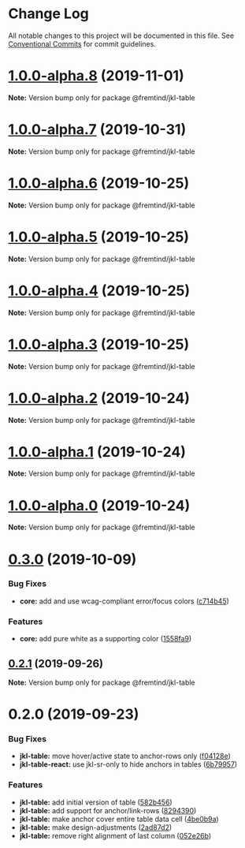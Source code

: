 # Change Log

All notable changes to this project will be documented in this file.
See [Conventional Commits](https://conventionalcommits.org) for commit guidelines.

# [1.0.0-alpha.8](https://github.com/fremtind/jokul/compare/@fremtind/jkl-table@1.0.0-alpha.7...@fremtind/jkl-table@1.0.0-alpha.8) (2019-11-01)

**Note:** Version bump only for package @fremtind/jkl-table





# [1.0.0-alpha.7](https://github.com/fremtind/jokul/compare/@fremtind/jkl-table@1.0.0-alpha.6...@fremtind/jkl-table@1.0.0-alpha.7) (2019-10-31)

**Note:** Version bump only for package @fremtind/jkl-table





# [1.0.0-alpha.6](https://github.com/fremtind/jokul/compare/@fremtind/jkl-table@1.0.0-alpha.5...@fremtind/jkl-table@1.0.0-alpha.6) (2019-10-25)

**Note:** Version bump only for package @fremtind/jkl-table





# [1.0.0-alpha.5](https://github.com/fremtind/jokul/compare/@fremtind/jkl-table@1.0.0-alpha.4...@fremtind/jkl-table@1.0.0-alpha.5) (2019-10-25)

**Note:** Version bump only for package @fremtind/jkl-table





# [1.0.0-alpha.4](https://github.com/fremtind/jokul/compare/@fremtind/jkl-table@1.0.0-alpha.3...@fremtind/jkl-table@1.0.0-alpha.4) (2019-10-25)

**Note:** Version bump only for package @fremtind/jkl-table





# [1.0.0-alpha.3](https://github.com/fremtind/jokul/compare/@fremtind/jkl-table@1.0.0-alpha.2...@fremtind/jkl-table@1.0.0-alpha.3) (2019-10-25)

**Note:** Version bump only for package @fremtind/jkl-table





# [1.0.0-alpha.2](https://github.com/fremtind/jokul/compare/@fremtind/jkl-table@1.0.0-alpha.1...@fremtind/jkl-table@1.0.0-alpha.2) (2019-10-24)

**Note:** Version bump only for package @fremtind/jkl-table





# [1.0.0-alpha.1](https://github.com/fremtind/jokul/compare/@fremtind/jkl-table@1.0.0-alpha.0...@fremtind/jkl-table@1.0.0-alpha.1) (2019-10-24)

**Note:** Version bump only for package @fremtind/jkl-table





# [1.0.0-alpha.0](https://github.com/fremtind/jokul/compare/@fremtind/jkl-table@0.3.0...@fremtind/jkl-table@1.0.0-alpha.0) (2019-10-24)

**Note:** Version bump only for package @fremtind/jkl-table





# [0.3.0](https://github.com/fremtind/jokul/compare/@fremtind/jkl-table@0.2.1...@fremtind/jkl-table@0.3.0) (2019-10-09)


### Bug Fixes

* **core:** add and use wcag-compliant error/focus colors ([c714b45](https://github.com/fremtind/jokul/commit/c714b45))


### Features

* **core:** add pure white as a supporting color ([1558fa9](https://github.com/fremtind/jokul/commit/1558fa9))





## [0.2.1](https://github.com/fremtind/jokul/compare/@fremtind/jkl-table@0.2.0...@fremtind/jkl-table@0.2.1) (2019-09-26)

**Note:** Version bump only for package @fremtind/jkl-table





# 0.2.0 (2019-09-23)


### Bug Fixes

* **jkl-table:** move hover/active state to anchor-rows only ([f04128e](https://github.com/fremtind/jokul/commit/f04128e))
* **jkl-table-react:** use jkl-sr-only to hide anchors in tables ([6b79957](https://github.com/fremtind/jokul/commit/6b79957))


### Features

* **jkl-table:** add initial version of table ([582b456](https://github.com/fremtind/jokul/commit/582b456))
* **jkl-table:** add support for anchor/link-rows ([8294390](https://github.com/fremtind/jokul/commit/8294390))
* **jkl-table:** make anchor cover entire table data cell ([4be0b9a](https://github.com/fremtind/jokul/commit/4be0b9a))
* **jkl-table:** make design-adjustments ([2ad87d2](https://github.com/fremtind/jokul/commit/2ad87d2))
* **jkl-table:** remove right alignment of last column ([052e26b](https://github.com/fremtind/jokul/commit/052e26b))
